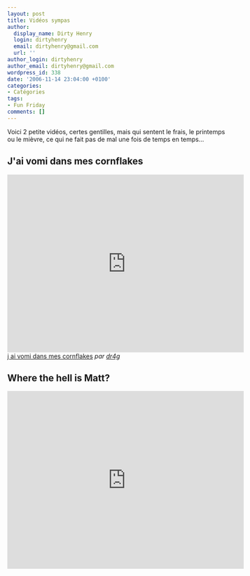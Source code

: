 ```yaml
---
layout: post
title: Vidéos sympas
author:
  display_name: Dirty Henry
  login: dirtyhenry
  email: dirtyhenry@gmail.com
  url: ''
author_login: dirtyhenry
author_email: dirtyhenry@gmail.com
wordpress_id: 338
date: '2006-11-14 23:04:00 +0100'
categories:
- Catégories
tags:
- Fun Friday
comments: []
---
```

Voici 2 petite vidéos, certes gentilles, mais qui sentent le frais, le printemps ou le mièvre, ce qui ne fait pas de mal une fois de temps en temps...

<h2>J'ai vomi dans mes cornflakes</h2>

<iframe frameborder="0" width="540" height="405" src="http://www.dailymotion.com/embed/video/x17r1"></iframe><br /><a href="http://www.dailymotion.com/video/x17r1_j-ai-vomi-dans-mes-cornflakes_creation" target="_blank">j ai vomi dans mes cornflakes</a> <i>par <a href="http://www.dailymotion.com/dr4g" target="_blank">dr4g</a></i>

<h2>Where the hell is Matt?</h2>

<iframe width="540" height="405" src="http://www.youtube.com/embed/bNF_P281Uu4" frameborder="0" allowfullscreen></iframe>
